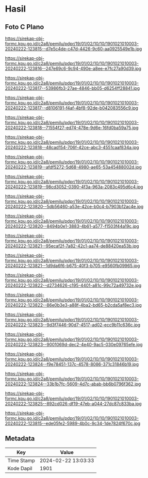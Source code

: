 # Hasil

## Foto C Plano

https://sirekap-obj-formc.kpu.go.id/c2a8/pemilu/pdpr/19/01/02/10/10/1901021010003-20240222-123815--d7e5c4de-c47d-4426-9c60-aa0925549e1b.jpg

https://sirekap-obj-formc.kpu.go.id/c2a8/pemilu/pdpr/19/01/02/10/10/1901021010003-20240222-123816--247e69c6-9c94-490e-a8ee-e7fc27a90d39.jpg

https://sirekap-obj-formc.kpu.go.id/c2a8/pemilu/pdpr/19/01/02/10/10/1901021010003-20240222-123817--53986fb3-27ae-4846-bb05-d6254ff28841.jpg

https://sirekap-obj-formc.kpu.go.id/c2a8/pemilu/pdpr/19/01/02/10/10/1901021010003-20240222-123817--d8106191-f4af-4bf8-92de-b042083556c9.jpg

https://sirekap-obj-formc.kpu.go.id/c2a8/pemilu/pdpr/19/01/02/10/10/1901021010003-20240222-123818--71554f27-ed74-478e-9d6e-16fd0ba59a75.jpg

https://sirekap-obj-formc.kpu.go.id/c2a8/pemilu/pdpr/19/01/02/10/10/1901021010003-20240222-123818--48cad154-706f-42ce-abc3-4551caaf834a.jpg

https://sirekap-obj-formc.kpu.go.id/c2a8/pemilu/pdpr/19/01/02/10/10/1901021010003-20240222-123819--afdf5272-5d68-4980-ae65-53a45488002d.jpg

https://sirekap-obj-formc.kpu.go.id/c2a8/pemilu/pdpr/19/01/02/10/10/1901021010003-20240222-123819--98cd3052-0390-4f3a-963a-2083c495d6c4.jpg

https://sirekap-obj-formc.kpu.go.id/c2a8/pemilu/pdpr/19/01/02/10/10/1901021010003-20240222-123820--5db56460-a53e-42ce-b0c4-b7903b12ac4e.jpg

https://sirekap-obj-formc.kpu.go.id/c2a8/pemilu/pdpr/19/01/02/10/10/1901021010003-20240222-123820--8494b0e1-3883-4b61-a577-f1503f44a19c.jpg

https://sirekap-obj-formc.kpu.go.id/c2a8/pemilu/pdpr/19/01/02/10/10/1901021010003-20240222-123821--95ecaf2f-7a82-42c1-aa74-de88420ea53b.jpg

https://sirekap-obj-formc.kpu.go.id/c2a8/pemilu/pdpr/19/01/02/10/10/1901021010003-20240222-123821--1d9da6f6-b675-40f3-b705-e9560fb09965.jpg

https://sirekap-obj-formc.kpu.go.id/c2a8/pemilu/pdpr/19/01/02/10/10/1901021010003-20240222-123822--d2734626-c195-4401-a81c-99c72a49732e.jpg

https://sirekap-obj-formc.kpu.go.id/c2a8/pemilu/pdpr/19/01/02/10/10/1901021010003-20240222-123822--86e0b3e3-a88f-4ba2-bd65-b2cda5af8ec3.jpg

https://sirekap-obj-formc.kpu.go.id/c2a8/pemilu/pdpr/19/01/02/10/10/1901021010003-20240222-123823--9d3f7446-90d7-4517-ad02-ecc9b11c636c.jpg

https://sirekap-obj-formc.kpu.go.id/c2a8/pemilu/pdpr/19/01/02/10/10/1901021010003-20240222-123823--9001069d-dec2-4e40-9ac5-030e09765efe.jpg

https://sirekap-obj-formc.kpu.go.id/c2a8/pemilu/pdpr/19/01/02/10/10/1901021010003-20240222-123824--f9e78451-137c-4578-8086-371c31846b19.jpg

https://sirekap-obj-formc.kpu.go.id/c2a8/pemilu/pdpr/19/01/02/10/10/1901021010003-20240222-123824--33b1b7fc-5609-4d7c-abab-bb6b0796f362.jpg

https://sirekap-obj-formc.kpu.go.id/c2a8/pemilu/pdpr/19/01/02/10/10/1901021010003-20240222-123825--892cd026-df19-47eb-a044-27dc87c833ba.jpg

https://sirekap-obj-formc.kpu.go.id/c2a8/pemilu/pdpr/19/01/02/10/10/1901021010003-20240222-123815--ede05fe2-5989-4b0c-9c34-1de7824f670c.jpg


## Metadata

| Key        | Value               |
| ---------- | ------------------- |
| Time Stamp | 2024-02-22 13:03:33 |
| Kode Dapil | 1901                |



